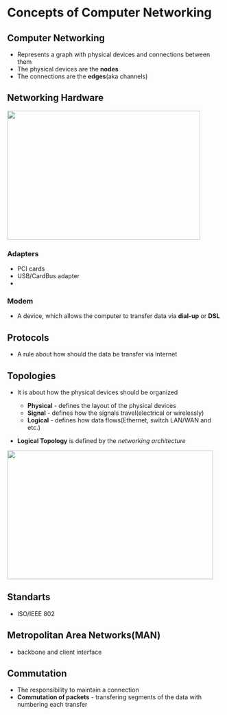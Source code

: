 # Concepts of Computer Networking

Computer Networking
-

- Represents a graph with physical devices and connections between them
- The physical devices are the **nodes**
- The connections are the **edges**(aka channels)
 
Networking Hardware
-

<img src="https://github.com/user-attachments/assets/bd2a3455-35fe-46a9-b442-816f204c2c8d" height=300 width=450/>

### Adapters

- PCI cards
- USB/CardBus adapter
- 

### Modem

- A device, which allows the computer to transfer data via **dial-up** or **DSL**

Protocols
-

- A rule about how should the data be transfer via Internet

Topologies
-

- It is about how the physical devices should be organized
  - **Physical** - defines the layout of the physical devices
  - **Signal** - defines how the signals travel(electrical or wirelessly)
  - **Logical** - defines how data flows(Ethernet, switch LAN/WAN and etc.)

- **Logical Topology** is defined by the *networking architecture*

<img src="https://github.com/user-attachments/assets/4cd6bc4d-c4e1-4cd0-a03a-c9fc37e7499d" height=300 width=480/>

Standarts
-

- ISO/IEEE 802

Metropolitan Area Networks(MAN)
-

- backbone and client interface

Commutation
-

- The responsibility to maintain a connection
- **Commutation of packets** - transfering segments of the data with numbering each transfer
